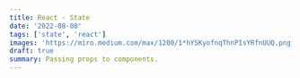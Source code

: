 ```yaml
---
title: React - State
date: '2022-08-08'
tags: ['state', 'react']
images: 'https://miro.medium.com/max/1200/1*hYSKyofnqThnPIsYRfnUUQ.png'
draft: true
summary: Passing props to components.
---
```

